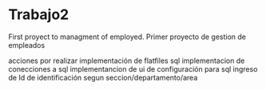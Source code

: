 # Trabajo2
First proyect to managment of employed.
Primer proyecto de gestion de empleados

acciones por realizar
implementación de flatfiles sql
implementacion de conecciones a sql
implementancion de ui de configuración para sql
ingreso de Id de identificación segun seccion/departamento/area
